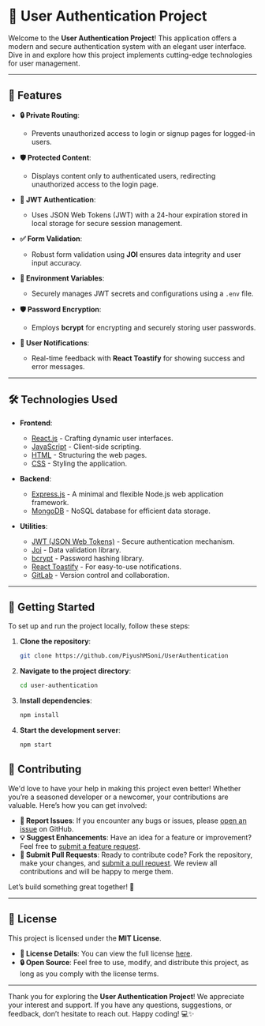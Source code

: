 # 🚀 **User Authentication Project**

Welcome to the **User Authentication Project**! This application offers a modern and secure authentication system with an elegant user interface. Dive in and explore how this project implements cutting-edge technologies for user management.

---

## 🌟 **Features**

- **🔒 Private Routing**: 
  - Prevents unauthorized access to login or signup pages for logged-in users.

- **🛡️ Protected Content**:
  - Displays content only to authenticated users, redirecting unauthorized access to the login page.

- **🔑 JWT Authentication**:
  - Uses JSON Web Tokens (JWT) with a 24-hour expiration stored in local storage for secure session management.

- **✅ Form Validation**:
  - Robust form validation using **JOI** ensures data integrity and user input accuracy.

- **📁 Environment Variables**:
  - Securely manages JWT secrets and configurations using a `.env` file.

- **🛡️ Password Encryption**:
  - Employs **bcrypt** for encrypting and securely storing user passwords.

- **🔔 User Notifications**:
  - Real-time feedback with **React Toastify** for showing success and error messages.

---

## 🛠️ **Technologies Used**

- **Frontend**:
  - [React.js](https://reactjs.org/) - Crafting dynamic user interfaces.
  - [JavaScript](https://developer.mozilla.org/en-US/docs/Web/JavaScript) - Client-side scripting.
  - [HTML](https://developer.mozilla.org/en-US/docs/Web/HTML) - Structuring the web pages.
  - [CSS](https://developer.mozilla.org/en-US/docs/Web/CSS) - Styling the application.

- **Backend**:
  - [Express.js](https://expressjs.com/) - A minimal and flexible Node.js web application framework.
  - [MongoDB](https://www.mongodb.com/) - NoSQL database for efficient data storage.

- **Utilities**:
  - [JWT (JSON Web Tokens)](https://jwt.io/) - Secure authentication mechanism.
  - [Joi](https://joi.dev/) - Data validation library.
  - [bcrypt](https://www.npmjs.com/package/bcrypt) - Password hashing library.
  - [React Toastify](https://fkhadra.github.io/react-toastify/) - For easy-to-use notifications.
  - [GitLab](https://about.gitlab.com/) - Version control and collaboration.

---

## 🚀 **Getting Started**

To set up and run the project locally, follow these steps:

1. **Clone the repository**:
   
   ```bash
   git clone https://github.com/PiyushMSoni/UserAuthentication
   
2. **Navigate to the project directory**:
   
    ```bash
    cd user-authentication
    
3. **Install dependencies**:
   
    ```bash
    npm install
    
4. **Start the development server**:
   
    ```bash
    npm start

## 🤝 **Contributing**

We'd love to have your help in making this project even better! Whether you’re a seasoned developer or a newcomer, your contributions are valuable. Here’s how you can get involved:

- **🐛 Report Issues**: If you encounter any bugs or issues, please [open an issue](https://github.com/PiyushMSoni/UserAuthentication/issues) on GitHub.
- **💡 Suggest Enhancements**: Have an idea for a feature or improvement? Feel free to [submit a feature request](https://github.com/PiyushMSoni/UserAuthentication/issues/new).
- **🔄 Submit Pull Requests**: Ready to contribute code? Fork the repository, make your changes, and [submit a pull request](https://github.com/PiyushMSoni/UserAuthentication/pulls). We review all contributions and will be happy to merge them.

Let’s build something great together! 🚀

---

## 📄 **License**

This project is licensed under the **MIT License**. 

- **📜 License Details**: You can view the full license [here](https://opensource.org/licenses/MIT).
- **🔒 Open Source**: Feel free to use, modify, and distribute this project, as long as you comply with the license terms.

---

Thank you for exploring the **User Authentication Project**! We appreciate your interest and support. If you have any questions, suggestions, or feedback, don’t hesitate to reach out. Happy coding! 💻✨



